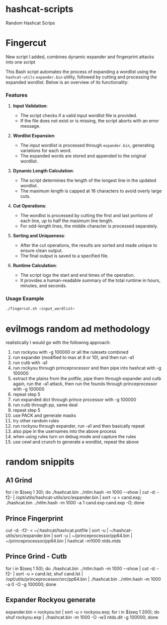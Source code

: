 # hashcat-scripts
Random Hashcat Scrips

# Fingercut
New script I added, combines dynamic expander and fingerprint attacks into one script

This Bash script automates the process of expanding a wordlist using the `hashcat-utils` `expander.bin` utility, followed by cutting and processing the expanded wordlist. Below is an overview of its functionality:

### Features

1. **Input Validation**: 
   - The script checks if a valid input wordlist file is provided.
   - If the file does not exist or is missing, the script aborts with an error message.

2. **Wordlist Expansion**: 
   - The input wordlist is processed through `expander.bin`, generating variations for each word.
   - The expanded words are stored and appended to the original wordlist.

3. **Dynamic Length Calculation**: 
   - The script determines the length of the longest line in the updated wordlist.
   - The maximum length is capped at 16 characters to avoid overly large cuts.

4. **Cut Operations**: 
   - The wordlist is processed by cutting the first and last portions of each line, up to half the maximum line length.
   - For odd-length lines, the middle character is processed separately.

5. **Sorting and Uniqueness**: 
   - After the cut operations, the results are sorted and made unique to ensure clean output.
   - The final output is saved to a specified file.

6. **Runtime Calculation**: 
   - The script logs the start and end times of the operation.
   - It provides a human-readable summary of the total runtime in hours, minutes, and seconds.

### Usage Example

```bash
./fingercut.sh <input_wordlist>
```

# evilmogs random ad methodology
realistically I would go with the following approach:

1. run rockyou with -g 100000 or all the rulesets combined
2. run expander (modified to max at 8 or 10), and then run -a1
3. run cutb with -a1
4. run rockyou through princeprocessor and then pipe into hashcat with -g 100000
5. extract the plains from the potfile, pipe them through expander and cutb again, run the -a1 attack, then run the founds through princeprocessor with -g 100000
6. repeat step 5
7. run expanded dict through prince processor with -g 100000
8. run cutb through pp, same deal
9. repeat step 5
10. use PACK and generate masks
11. try other random rules
12. run rockyou through expander, run -a1
and then basically repeat
13. also pipe in the usernames into the above process
14. when using rules turn on debug mode and capture the rules
15. use cewl and crunch to generate a wordlist, repeat the above

# random snippits

## A1 Grind

for i in $(seq 1 30); do ./hashcat.bin ../ntlm.hash -m 1000 --show  | cut -d: -f2- | /opt/utils/hashcat-utils/src/expander.bin | sort -u > cand.exp; ./hashcat.bin ../ntlm.hash -m 1000 -a 1 cand.exp cand.exp -O; done

## Prince Fingerprint
cut -d: -f2- < ~/.hashcat/hashcat.potfile | sort -u | ~/hashcat-utils/src/expander.bin | sort -u | ~/princeprocessor/pp64.bin | ~/princeprocessor/pp64.bin | hashcat -m1000 ntds.ntds

## Prince Grind - Cutb
for i in $(seq 1 50); do ./hashcat.bin ../ntlm.hash -m 1000 --show | cut -d: -f2- | sort -u > cand.lst; shuf cand.lst | /opt/utils/princeprocessor/src/pp64.bin | ./hashcat.bin ../ntlm.hash -m 1000 -a 0 -O -g 100000; done

## Expander Rockyou generate
expander.bin < rockyou.txt | sort -u > rockyou.exp; for i in $(seq 1 200); do shuf rockyou.exp | ./hashcat.bin -m 1000 -O -w3 ntds.dit -g 100000; done

